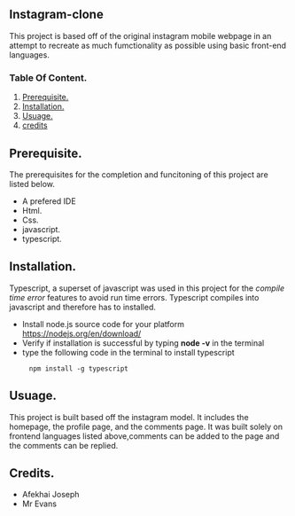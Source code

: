 ## Instagram-clone

This project is based off of the original instagram mobile webpage in an attempt to recreate 
as much fumctionality as possible using basic front-end languages.


### Table Of Content.
1. [Prerequisite.](#prerequisite)
2. [Installation.](#installation)
3. [Usuage.](#usuage)
4. [credits](#credits)


## Prerequisite.
The prerequisites for the completion and funcitoning of this project are listed below.
* A prefered IDE
* Html.
* Css.
* javascript.
* typescript.
## Installation.
Typescript, a superset of javascript was used in this project for the *compile time error* features to avoid run time errors. Typescript compiles into javascript and therefore has to installed.
* Install node.js source code for your platform https://nodejs.org/en/download/
* Verify if installation is successful by typing **node -v** in the terminal
* type the following code in the terminal to install typescript
```
     npm install -g typescript

```
## Usuage.
This project is built based off the instagram model. It includes the homepage, the profile page, and the comments page.
It was built solely on frontend languages listed above,comments can be added to the page and the comments can be replied.
## Credits.
* Afekhai Joseph
* Mr Evans